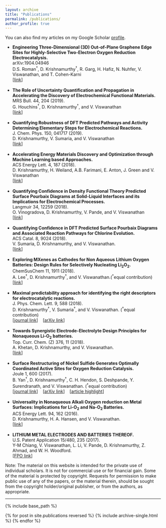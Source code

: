 ```yaml
---
layout: archive
title: "Publications"
permalink: /publications/
author_profile: true
---
```


  You can also find my articles on my Google Scholar <a href="https://scholar.google.com/citations?user=eom3zBwAAAAJ&hl=en"> profile</a>.
  
<ul>

  <li>
    <b>Engineering Three-Dimensional (3D) Out-of-Plane Graphene Edge Sites for Highly-Selective Two-Electron Oxygen Reduction Electrocatalysis.</b>
    <br> arXiv:1904.04946 
    <br>D.S. Roman<sup>&dagger;</sup>, D. Krishnamurthy<sup>&#8224</sup>, R. Garg, H. Hafiz, N. Nuhfer, V. Viswanathan, and T. Cohen-Karni
    <br>[<a href="https://arxiv.org/abs/1904.04946">link</a>]</li>
      <br>
  
  <li>
    <b>The Role of Uncertainty Quantification and Propagation in Accelerating the Discovery of Electrochemical Functional Materials.</b>
    <br> MRS Bull. 44, 204 (2019).
    <br>G. Houchins<sup>&#8224</sup>, D. Krishnamurthy<sup>&#8224</sup>, and V. Viswanathan
    <br>[<a href="https://doi.org/10.1557/mrs.2019.45">link</a>]</li>
    <br>
  
  <li>
  <b>Quantifying Robustness of DFT Predicted Pathways and Activity Determining Elementary Steps for Electrochemical Reactions.</b>
  <br>J. Chem. Phys. 150, 041717 (2019).
  <br>D. Krishnamurthy, V. Sumaria, and V. Viswanathan
  <br>[<a href="https://doi.org/10.1063/1.5056167">link</a>]</li>
  <br>

  <li>
  <b>Accelerating Energy Materials Discovery and Optimization through Machine Learning based Approaches.</b>
  <br>ACS Energy Lett. 4, 187 (2018).
  <br>D. Krishnamurthy, H. Weiland, A.B. Farimani, E. Anton, J. Green and V. Viswanathan
  <br>[<a href="https://dx.doi.org/10.1021/acsenergylett.8b02278">link</a>]</li>
  <br>

  <li>
  <b>Quantifying Confidence in Density Functional Theory Predicted Surface Pourbaix Diagrams at Solid-Liquid Interfaces and its Implications for Electrochemical Processes.</b>
  <br>Langmuir 34, 12259 (2018).
  <br>O. Vinogradova, D. Krishnamurthy, V. Pande, and V. Viswanathan
  <br>[<a href="https://dx.doi.org/10.1021/acs.langmuir.8b02219">link</a>]</li>
  <br>

  <li>
<b>Quantifying Confidence in DFT Predicted Surface Pourbaix Diagrams and Associated Reaction Pathways for Chlorine Evolution.</b>
<br>ACS Catal. 8, 9024 (2018).
<br>V. Sumaria, D. Krishnamurthy, and V. Viswanathan.
<br>[<a href="https://pubs.acs.org/doi/10.1021/acscatal.8b01432">link</a>]</li>
<br>
  <li>
    <b>Exploring MXenes as Cathodes for Non Aqueous Lithium Oxygen Batteries: Design Rules for Selectively Nucleating Li<sub>2</sub>O<sub>2</sub>.</b>
    <br>ChemSusChem 11, 1911 (2018).
    <br>A. Lee<sup>&#8224</sup>, D. Krishnamurthy<sup>&#8224</sup>, and V. Viswanathan.(<sup>&#8224</sup>equal contribution)
    <br>[<a href="https://onlinelibrary.wiley.com/doi/abs/10.1002/cssc.201801224">link</a>]</li>
  <br>
    <li>
<b>Maximal predictability approach for identifying the right descriptors for electrocatalytic reactions.</b>
    <br>J. Phys. Chem. Lett. 9, 588 (2018).
    <br>D. Krishnamurthy<sup>&#8224</sup>, V. Sumaria<sup>&#8224</sup>, and V. Viswanathan. (<sup>&#8224</sup>equal contribution)<br>
    [<a href="https://pubs.acs.org/doi/abs/10.1021/acs.jpclett.7b02895">journal link</a>]&nbsp;&nbsp;&nbsp;&nbsp;[<a href="https://arxiv.org/abs/1709.02875">arXiv link</a>]&nbsp;&nbsp;&nbsp;&nbsp;</li>
<br>
  <li>
<b>Towards Synergistic Electrode-Electrolyte Design Principles for Nonaqueous Li-O<sub>2</sub> batteries.</b>
<br>Top. Curr. Chem. (Z) 376, 11 (2018).
    <br>A. Khetan, D. Krishnamurthy, and V. Viswanathan.<br>
    [<a href="https://doi.org/10.1007/s41061-018-0188-1">link</a>]</li>
<br>
  <li>
<b>Surface Restructuring of Nickel Sulfide Generates Optimally Coordinated Active Sites for Oxygen Reduction Catalysis.</b>
    <br>Joule 1, 600 (2017).
    <br>B. Yan<sup>&#8224</sup>, D. Krishnamurthy<sup>&#8224</sup>, C. H. Hendon, S. Deshpande, Y. Surendranath, and V. Viswanathan. (<sup>&#8224</sup>equal contribution)<br>
    [<a href="https://doi.org/10.1016/j.joule.2017.08.020">journal link</a>]&nbsp;&nbsp;&nbsp;&nbsp;[<a href="https://arxiv.org/abs/1706.04090">arXiv link</a>]&nbsp;&nbsp;&nbsp;&nbsp;[<a href="https://doi.org/10.1016/j.joule.2017.10.003">article highlight</a>]</li>
    <br>
  <li>
    <b>Universality in Nonaqueous Alkali Oxygen reduction on Metal Surfaces: Implications for Li-O<sub>2</sub> and Na-O<sub>2</sub> Batteries.</b>
    <br>ACS Energy Lett. 94, 162 (2016).
    <br>D. Krishnamurthy, H. A. Hansen, and V. Viswanathan.<br>
    [<a href="http://pubs.acs.org/doi/full/10.1021/acsenergylett.6b00102">link</a>]</li>
<br>
   <li>
    <b>LITHIUM METAL ELECTRODES AND BATTERIES THEREOF.</b>
    <br>U.S. Patent Application 15/480, 235 (2017).
    <br>Y-M Chiang, V. Viswanathan, L. Li, V. Pande, D. Krishnamurthy, Z. Ahmad, and W. H. Woodford.
    <br>[<a href="http://www.freepatentsonline.com/y2017/0288281.html">FPO link</a>]</li>
</ul>

Note: The material on this website is intended for the private use of individual scholars. It is not for commercial use or for financial gain. Some of the material is protected by copyright. Requests for permission to make public use of any of the papers, or the material therein, should be sought from the copyright holder/original publisher, or from the authors, as appropriate.
<hr>


{% include base_path %}

{% for post in site.publications reversed %}
  {% include archive-single.html %}
{% endfor %}

